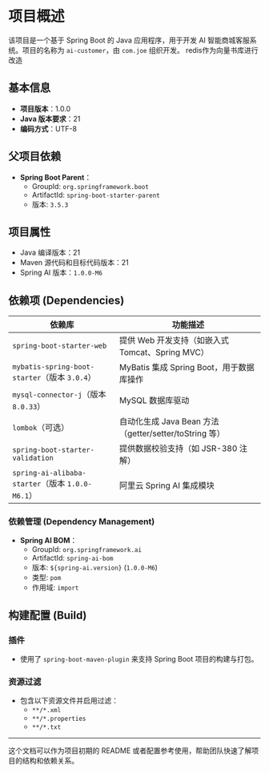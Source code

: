 
# 项目概述

该项目是一个基于 Spring Boot 的 Java 应用程序，用于开发 AI 智能商城客服系统。项目的名称为 `ai-customer`，由 `com.joe` 组织开发。
redis作为向量书库进行改造
## 基本信息
- **项目版本**：1.0.0
- **Java 版本要求**：21
- **编码方式**：UTF-8

## 父项目依赖
- **Spring Boot Parent**：
  - GroupId: `org.springframework.boot`
  - ArtifactId: `spring-boot-starter-parent`
  - 版本: `3.5.3`

## 项目属性
- Java 编译版本：21
- Maven 源代码和目标代码版本：21
- Spring AI 版本：`1.0.0-M6`

## 依赖项 (Dependencies)

| 依赖库 | 功能描述 |
|--------|----------|
| `spring-boot-starter-web` | 提供 Web 开发支持（如嵌入式 Tomcat、Spring MVC） |
| `mybatis-spring-boot-starter`（版本 `3.0.4`） | MyBatis 集成 Spring Boot，用于数据库操作 |
| `mysql-connector-j`（版本 `8.0.33`） | MySQL 数据库驱动 |
| `lombok`（可选） | 自动化生成 Java Bean 方法（getter/setter/toString 等） |
| `spring-boot-starter-validation` | 提供数据校验支持（如 JSR-380 注解） |
| `spring-ai-alibaba-starter`（版本 `1.0.0-M6.1`） | 阿里云 Spring AI 集成模块 |

### 依赖管理 (Dependency Management)
- **Spring AI BOM**：
  - GroupId: `org.springframework.ai`
  - ArtifactId: `spring-ai-bom`
  - 版本: `${spring-ai.version}` (`1.0.0-M6`)
  - 类型: `pom`
  - 作用域: `import`

## 构建配置 (Build)
### 插件
- 使用了 `spring-boot-maven-plugin` 来支持 Spring Boot 项目的构建与打包。

### 资源过滤
- 包含以下资源文件并启用过滤：
  - `**/*.xml`
  - `**/*.properties`
  - `**/*.txt`

---

这个文档可以作为项目初期的 README 或者配置参考使用，帮助团队快速了解项目的结构和依赖关系。
